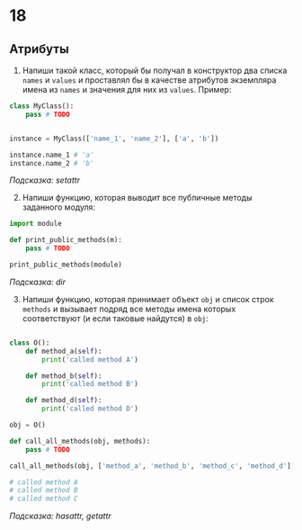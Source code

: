 # 18

## Атрибуты

1. Напиши такой класс, который бы получал в конструктор два списка `names` и `values` и проставлял бы в качестве атрибутов экземпляра имена из `names` и значения для них из `values`. Пример: 

```python
class MyClass():
    pass # TODO


instance = MyClass(['name_1', 'name_2'], ['a', 'b'])

instance.name_1 # 'a'
instance.name_2 # 'b' 
```

_Подсказка: setattr_


2. Напиши функцию, которая выводит все публичные методы заданного модуля: 

```python
import module

def print_public_methods(m):
    pass # TODO

print_public_methods(module)
```

_Подсказка: dir_

3. Напиши функцию, которая принимает объект `obj` и список строк `methods` и вызывает подряд все методы имена которых соответствуют (и если таковые найдутся) в `obj`:

```python

class O():
    def method_a(self):
        print('called method A')

    def method_b(self):
        print('called method B')

    def method_d(self):
        print('called method D')

obj = O()

def call_all_methods(obj, methods):
    pass # TODO

call_all_methods(obj, ['method_a', 'method_b', 'method_c', 'method_d'])

# called method A
# called method B
# called method C
```

_Подсказка: hasattr, getattr_

